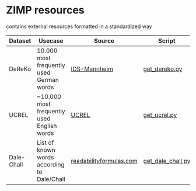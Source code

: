 # ZIMP resources

contains external resources formatted in a standardized way

| Dataset | Usecase | Source | Script |
| ------- | ------- | ------ | ------ |
| DeReKo  | 10.000 most frequently used German words | [IDS-Mannheim](https://www.ids-mannheim.de/en/s/corpus-linguistics/projects/methods-of-analysis/corpus-based-lemma-and-word-form-lists/) | [get_dereko.py](get_dereko.py) |
| UCREL   | ~10.000 most frequently used English words | [UCREL](https://ucrel.lancs.ac.uk/bncfreq/) | [get_ucrel.py](get_ucrel.py)
| Dale-Chall | List of known words according to Dale/Chall | [readabilityformulas.com](https://readabilityformulas.com/articles/dale-chall-readability-word-list.php) | [get_dale_chall.py](get_dale_chall.py) |